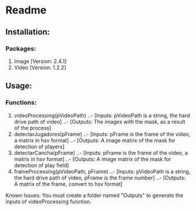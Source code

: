 # Readme
## Installation: 
### Packages:
1. Image [Version: 2.4.1]
2. Video [Version: 1.2.2]

## Usage:
### Functions:
1. videoProcessing(pVideoPath) 
..- [Inputs: pVideoPath is a string, the hard drive path of video]
..- [Outputs: The images with the mask, as a result of the process]
2. detectarJugadores(pFrame)
..- [Inputs: pFrame is the frame of the video, a matrix in hsv format]
..- [Outputs: A image matrix of the mask for detection of players]
3. detectarCancha(pFrame)
..- [Inputs: pFrame is the frame of the video, a matrix in hsv format]
..- [Outputs: A image matrix of the mask for detection of play field]
4. frameProcessing(pVideoPath, pFrame)
..- [Inputs: pVideoPath is a string, the hard drive path of video, pFrame is the frame number]
..- [Outputs: A matrix of the frame, convert to hsv format]

Known Issues: You must create a folder named "Outputs" to generate the inputs of videoProcessing function.